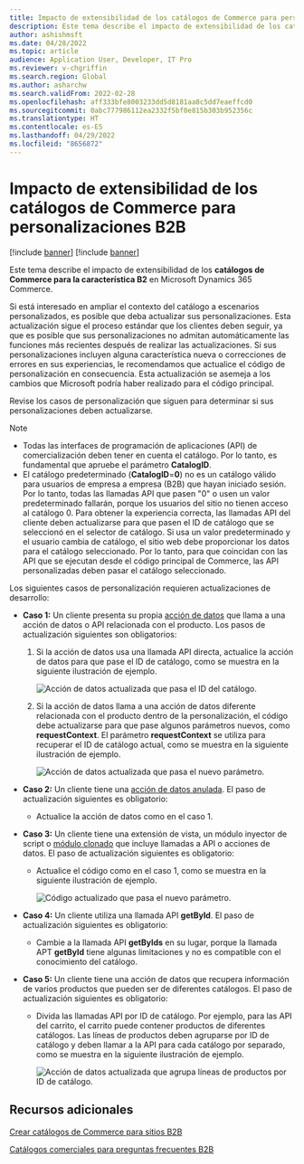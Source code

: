 ```yaml
---
title: Impacto de extensibilidad de los catálogos de Commerce para personalizaciones B2B
description: Este tema describe el impacto de extensibilidad de los catálogos de Commerce para la característica B2B en Microsoft Dynamics 365 Commerce.
author: ashishmsft
ms.date: 04/28/2022
ms.topic: article
audience: Application User, Developer, IT Pro
ms.reviewer: v-chgriffin
ms.search.region: Global
ms.author: asharchw
ms.search.validFrom: 2022-02-28
ms.openlocfilehash: aff333bfe8003233dd5d8181aa8c5dd7eaeffcd0
ms.sourcegitcommit: 0abc777986112ea2332f5bf0e815b303b952356c
ms.translationtype: HT
ms.contentlocale: es-ES
ms.lasthandoff: 04/29/2022
ms.locfileid: "8656872"
---
```

# <a name="extensibility-impact-of-commerce-catalogs-for-b2b-customizations"></a>Impacto de extensibilidad de los catálogos de Commerce para personalizaciones B2B

[!include [banner](includes/banner.md)]
[!include [banner](includes/preview-banner.md)]

Este tema describe el impacto de extensibilidad de los **catálogos de Commerce para la característica B2** en Microsoft Dynamics 365 Commerce.

Si está interesado en ampliar el contexto del catálogo a escenarios personalizados, es posible que deba actualizar sus personalizaciones. Esta actualización sigue el proceso estándar que los clientes deben seguir, ya que es posible que sus personalizaciones no admitan automáticamente las funciones más recientes después de realizar las actualizaciones. Si sus personalizaciones incluyen alguna característica nueva o correcciones de errores en sus experiencias, le recomendamos que actualice el código de personalización en consecuencia. Esta actualización se asemeja a los cambios que Microsoft podría haber realizado para el código principal.

Revise los casos de personalización que siguen para determinar si sus personalizaciones deben actualizarse.

> [!NOTE]
> - Todas las interfaces de programación de aplicaciones (API) de comercialización deben tener en cuenta el catálogo. Por lo tanto, es fundamental que apruebe el parámetro **CatalogID**.
> - El catálogo predeterminado (**CatalogID**=**0**) no es un catálogo válido para usuarios de empresa a empresa (B2B) que hayan iniciado sesión. Por lo tanto, todas las llamadas API que pasen "0" o usen un valor predeterminado fallarán, porque los usuarios del sitio no tienen acceso al catálogo 0. Para obtener la experiencia correcta, las llamadas API del cliente deben actualizarse para que pasen el ID de catálogo que se seleccionó en el selector de catálogo. Si usa un valor predeterminado y el usuario cambia de catálogo, el sitio web debe proporcionar los datos para el catálogo seleccionado. Por lo tanto, para que coincidan con las API que se ejecutan desde el código principal de Commerce, las API personalizadas deben pasar el catálogo seleccionado.

Los siguientes casos de personalización requieren actualizaciones de desarrollo:

- **Caso 1:** Un cliente presenta su propia [acción de datos](e-commerce-extensibility/data-actions.md) que llama a una acción de datos o API relacionada con el producto. Los pasos de actualización siguientes son obligatorios:

    1. Si la acción de datos usa una llamada API directa, actualice la acción de datos para que pase el ID de catálogo, como se muestra en la siguiente ilustración de ejemplo.

        ![Acción de datos actualizada que pasa el ID del catálogo.](./media/customization1_a.png)

    1. Si la acción de datos llama a una acción de datos diferente relacionada con el producto dentro de la personalización, el código debe actualizarse para que pase algunos parámetros nuevos, como **requestContext**. El parámetro **requestContext** se utiliza para recuperar el ID de catálogo actual, como se muestra en la siguiente ilustración de ejemplo.

        ![Acción de datos actualizada que pasa el nuevo parámetro.](./media/customization1_b.png)

- **Caso 2:** Un cliente tiene una [acción de datos anulada](e-commerce-extensibility/data-action-overrides.md). El paso de actualización siguientes es obligatorio:

    - Actualice la acción de datos como en el caso 1.

- **Caso 3:** Un cliente tiene una extensión de vista, un módulo inyector de script o [módulo clonado](e-commerce-extensibility/modules-overview.md#clone-a-module-library-module) que incluye llamadas a API o acciones de datos. El paso de actualización siguientes es obligatorio:

    - Actualice el código como en el caso 1, como se muestra en la siguiente ilustración de ejemplo.

       ![Código actualizado que pasa el nuevo parámetro.](./media/customization3.png)

- **Caso 4:** Un cliente utiliza una llamada API **getById**. El paso de actualización siguientes es obligatorio:

    - Cambie a la llamada API **getByIds** en su lugar, porque la llamada APT **getById** tiene algunas limitaciones y no es compatible con el conocimiento del catálogo.

- **Caso 5:** Un cliente tiene una acción de datos que recupera información de varios productos que pueden ser de diferentes catálogos. El paso de actualización siguientes es obligatorio:

    - Divida las llamadas API por ID de catálogo. Por ejemplo, para las API del carrito, el carrito puede contener productos de diferentes catálogos. Las líneas de productos deben agruparse por ID de catálogo y deben llamar a la API para cada catálogo por separado, como se muestra en la siguiente ilustración de ejemplo.

        ![Acción de datos actualizada que agrupa líneas de productos por ID de catálogo.](./media/customization5.png)

## <a name="additional-resources"></a>Recursos adicionales

[Crear catálogos de Commerce para sitios B2B](catalogs-b2b-sites.md)

[Catálogos comerciales para preguntas frecuentes B2B](catalogs-b2b-sites-FAQ.md)
